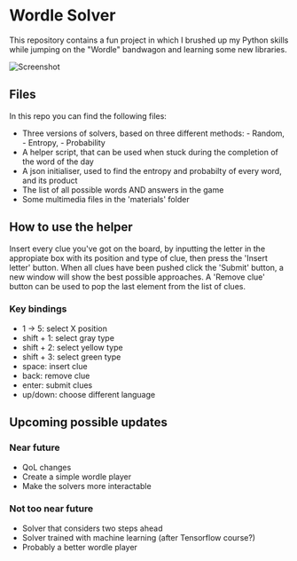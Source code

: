 # Wordle Solver
This repository contains a fun project in which I brushed up my Python skills while jumping on the "Wordle" bandwagon and learning some new libraries.

![Screenshot](https://imgur.com/8VMEOPX.png)

## Files
In this repo you can find the following files:

* Three versions of solvers, based on three different methods: - Random, - Entropy, - Probability
* A helper script, that can be used when stuck during the completion of the word of the day
* A json initialiser, used to find the entropy and probabilty of every word, and its product
* The list of all possible words AND answers in the game
* Some multimedia files in the 'materials' folder

## How to use the helper
Insert every clue you've got on the board, by inputting the letter in the appropiate box with its position and type of clue, then press the 'Insert letter' button.
When all clues have been pushed click the 'Submit' button, a new window will show the best possible approaches.
A 'Remove clue' button can be used to pop the last element from the list of clues.

### Key bindings
* 1 -> 5: select X position 
* shift + 1: select gray type
* shift + 2: select yellow type
* shift + 3: select  green type
* space: insert clue
* back: remove clue
* enter: submit clues
* up/down: choose different language
  
## Upcoming possible updates
### Near future
* QoL changes
* Create a simple wordle player
* Make the solvers more interactable
### Not too near future
* Solver that considers two steps ahead
* Solver trained with machine learning (after Tensorflow course?)
* Probably a better wordle player
